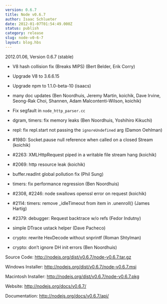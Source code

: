 ```yaml
---
version: 0.6.7
title: Node v0.6.7
author: Isaac Schlueter
date: 2012-01-07T01:54:49.000Z
status: publish
category: release
slug: node-v0-6-7
layout: blog.hbs
---
```


<p>2012.01.06, Version 0.6.7 (stable)</p>

<ul>
<li><p>V8 hash collision fix (Breaks MIPS) (Bert Belder, Erik Corry)</p></li>
<li><p>Upgrade V8 to 3.6.6.15</p></li>
<li><p>Upgrade npm to 1.1.0-beta-10 (isaacs)</p></li>
<li><p>many doc updates (Ben Noordhuis, Jeremy Martin, koichik, Dave Irvine,
Seong-Rak Choi, Shannen, Adam Malcontenti-Wilson, koichik)</p></li>
<li><p>Fix segfault in <code>node_http_parser.cc</code></p></li>
<li><p>dgram, timers: fix memory leaks (Ben Noordhuis, Yoshihiro Kikuchi)</p></li>
<li><p>repl: fix repl.start not passing the <code>ignoreUndefined</code> arg (Damon Oehlman)</p></li>
<li><p>#1980: Socket.pause null reference when called on a closed Stream (koichik)</p></li>
<li><p>#2263: XMLHttpRequest piped in a writable file stream hang (koichik)</p></li>
<li><p>#2069: http resource leak (koichik)</p></li>
<li><p>buffer.readInt global pollution fix (Phil Sung)</p></li>
<li><p>timers: fix performance regression (Ben Noordhuis)</p></li>
<li><p>#2308, #2246: node swallows openssl error on request (koichik)</p></li>
<li><p>#2114: timers: remove _idleTimeout from item in .unenroll() (James Hartig)</p></li>
<li><p>#2379: debugger: Request backtrace w/o refs (Fedor Indutny)</p></li>
<li><p>simple DTrace ustack helper (Dave Pacheco)</p></li>
<li><p>crypto: rewrite HexDecode without snprintf (Roman Shtylman)</p></li>
<li><p>crypto: don&#8217;t ignore DH init errors (Ben Noordhuis)</p></li>
</ul>

<p>Source Code: <a href="http://nodejs.org/dist/v0.6.7/node-v0.6.7.tar.gz">http://nodejs.org/dist/v0.6.7/node-v0.6.7.tar.gz</a></p>

<p>Windows Installer: <a href="http://nodejs.org/dist/v0.6.7/node-v0.6.7.msi">http://nodejs.org/dist/v0.6.7/node-v0.6.7.msi</a></p>

<p>Macintosh Installer: <a href="http://nodejs.org/dist/v0.6.7/node-v0.6.7.pkg">http://nodejs.org/dist/v0.6.7/node-v0.6.7.pkg</a></p>

<p>Website: <a href="http://nodejs.org/docs/v0.6.7/">http://nodejs.org/docs/v0.6.7/</a></p>

<p>Documentation: <a href="http://nodejs.org/docs/v0.6.7/api/">http://nodejs.org/docs/v0.6.7/api/</a></p>
